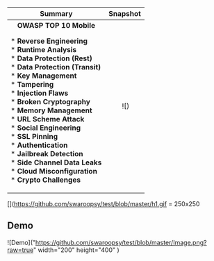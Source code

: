 Summary            |  Snapshot
:-------------------------:|:-------------------------:
__OWASP TOP 10 Mobile__ </br><p align="left">* __Reverse Engineering__</br>* __Runtime Analysis__</br>* __Data Protection (Rest)__</br>* __Data Protection (Transit)__</br>* __Key Management__</br>* __Tampering__</br>* __Injection Flaws__</br>* __Broken Cryptography__</br>* __Memory Management__</br>* __URL Scheme Attack__</br>* __Social Engineering__</br>* __SSL Pinning__</br>* __Authentication__</br>* __Jailbreak Detection__</br>* __Side Channel Data Leaks__</br>* __Cloud Misconfiguration__</br>* __Crypto Challenges__ |  ![)


[](https://github.com/swaroopsy/test/blob/master/h1.gif = 250x250


## Demo
![Demo]("https://github.com/swaroopsy/test/blob/master/Image.png?raw=true" width="200" height="400" )


